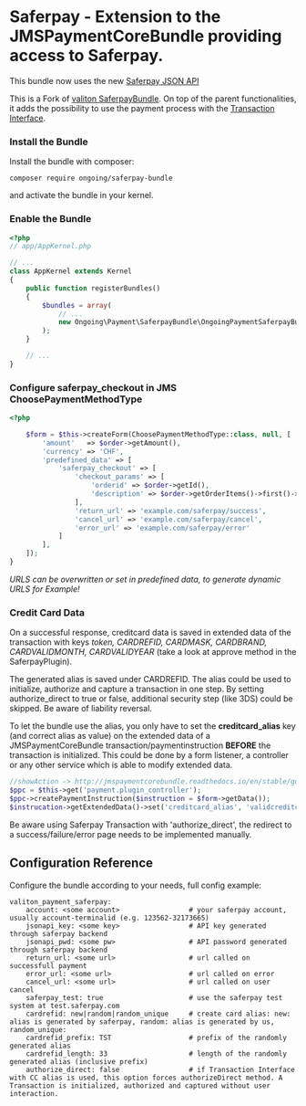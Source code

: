 # Saferpay - Extension to the JMSPaymentCoreBundle providing access to Saferpay.

This bundle now uses the new [Saferpay JSON API](http://saferpay.github.io/jsonapi)

This is a Fork of [valiton SaferpayBundle](https://github.com/valiton/SaferpayBundle). On top of the parent functionalities, 
it adds the possibility to use the payment process with the [Transaction Interface](http://saferpay.github.io/jsonapi/index.html#ChapterTransaction).

### Install the Bundle

Install the bundle with composer:

```
composer require ongoing/saferpay-bundle
```

and activate the bundle in your kernel.


### Enable the Bundle

```php
<?php
// app/AppKernel.php

// ...
class AppKernel extends Kernel
{
    public function registerBundles()
    {
        $bundles = array(
            // ...
            new Ongoing\Payment\SaferpayBundle\OngoingPaymentSaferpayBundle()
        );
    }

    // ...
}
```

### Configure saferpay_checkout in JMS ChoosePaymentMethodType

```php
<?php

    $form = $this->createForm(ChoosePaymentMethodType::class, null, [
        'amount'   => $order->getAmount(),
        'currency' => 'CHF',
        'predefined_data' => [          
            'saferpay_checkout' => [
                'checkout_params' => [
                    'orderid' => $order->getId(),
                    'description' => $order->getOrderItems()->first()->getName()
                ],
                'return_url' => 'example.com/saferpay/success',
                'cancel_url' => 'example.com/saferpay/cancel',
                'error_url' => 'example.com/saferpay/error'
            ]   
        ],
    ]);
}
```

*URLS can be overwritten or set in predefined data, to generate dynamic URLS for Example!*

### Credit Card Data

On a successful response, creditcard data is saved in extended data of the transaction with keys *token, CARDREFID, CARDMASK, CARDBRAND, CARDVALIDMONTH, CARDVALIDYEAR* (take a look at approve method in the SaferpayPlugin).

The generated alias is saved under CARDREFID. The alias could be used to initialize, authorize and capture a transaction in one step. By setting authorize_direct to true or false, additional security step (like 3DS) could be skipped. Be aware of liability reversal.      


To let the bundle use the alias, you only have to set the **creditcard_alias** key (and correct alias as value) on the extended data of a JMSPaymentCoreBundle transaction/paymentinstruction **BEFORE** the transaction is initialized. This could be done by a form listener, a controller or any other service which is able to modify extended data.  

```php
//showAction -> http://jmspaymentcorebundle.readthedocs.io/en/stable/guides/accepting_payments.html
$ppc = $this->get('payment.plugin_controller');
$ppc->createPaymentInstruction($instruction = $form->getData());
$instrucation->getExtendedData()->set('creditcard_alias', 'validcreditcardalias');
```

Be aware using Saferpay Transaction with 'authorize_direct', the redirect to a success/failure/error page needs to be implemented manually.

Configuration Reference
-----------------------

Configure the bundle according to your needs, full config example:

```
valiton_payment_saferpay:
    account: <some account>                 # your saferpay account, usually account-terminalid (e.g. 123562-32173665)
    jsonapi_key: <some key>                 # API key generated  through saferpay backend
    jsonapi_pwd: <some pw>                  # API password generated through saferpay backend
    return_url: <some url>                  # url called on successfull payment
    error_url: <some url>                   # url called on error
    cancel_url: <some url>                  # url called on user cancel
    saferpay_test: true                     # use the saferpay test system at test.saferpay.com
    cardrefid: new|random|random_unique     # create card alias: new: alias is generated by saferpay, random: alias is generated by us, random_unique: 
    cardrefid_prefix: TST                   # prefix of the randomly generated alias
    cardrefid_length: 33                    # length of the randomly generated alias (inclusive prefix)
    authorize_direct: false                 # if Transaction Interface with CC alias is used, this option forces authorizeDirect method. A Transaction is initialized, authorized and captured without user interaction. 
```


